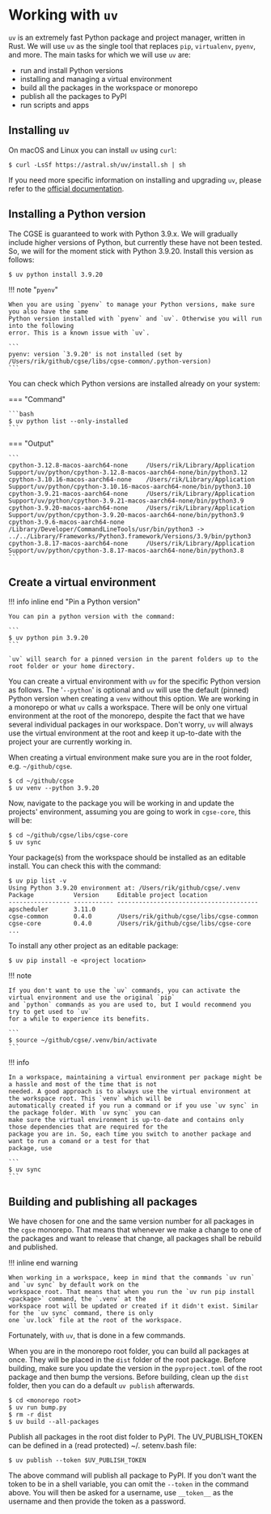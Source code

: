 
# Working with `uv`

`uv` is an extremely fast Python package and project manager, written in Rust. We will use `uv` as the single tool that replaces `pip`, `virtualenv`, `pyenv`, and more. The main tasks for which we will use `uv` are:

- run and install Python versions
- installing and managing a virtual environment
- build all the packages in the workspace or monorepo
- publish all the packages to PyPI
- run scripts and apps

## Installing `uv`

On macOS and Linux you can install `uv` using `curl`:

```shell
$ curl -LsSf https://astral.sh/uv/install.sh | sh
```

If you need more specific information on installing and upgrading `uv`, please refer to the [official documentation](https://docs.astral.sh/uv/getting-started/installation/).


## Installing a Python version

The CGSE is guaranteed to work with Python 3.9.x. We will gradually include higher versions of Python, but currently 
these have not been tested. So, we will for the moment stick with Python 3.9.20. Install this version as follows:

```shell
$ uv python install 3.9.20
```

!!! note "`pyenv`"

    When you are using `pyenv` to manage your Python versions, make sure you also have the same 
    Python version installed with `pyenv` and `uv`. Otherwise you will run into the following 
    error. This is a known issue with `uv`.

    ```
    pyenv: version `3.9.20' is not installed (set by /Users/rik/github/cgse/libs/cgse-common/.python-version)
    ```

You can check which Python versions are installed already on your system:

=== "Command"

    ```bash
    $ uv python list --only-installed
    ```

=== "Output"

    ```
    cpython-3.12.8-macos-aarch64-none     /Users/rik/Library/Application Support/uv/python/cpython-3.12.8-macos-aarch64-none/bin/python3.12
    cpython-3.10.16-macos-aarch64-none    /Users/rik/Library/Application Support/uv/python/cpython-3.10.16-macos-aarch64-none/bin/python3.10
    cpython-3.9.21-macos-aarch64-none     /Users/rik/Library/Application Support/uv/python/cpython-3.9.21-macos-aarch64-none/bin/python3.9
    cpython-3.9.20-macos-aarch64-none     /Users/rik/Library/Application Support/uv/python/cpython-3.9.20-macos-aarch64-none/bin/python3.9
    cpython-3.9.6-macos-aarch64-none      /Library/Developer/CommandLineTools/usr/bin/python3 -> ../../Library/Frameworks/Python3.framework/Versions/3.9/bin/python3
    cpython-3.8.17-macos-aarch64-none     /Users/rik/Library/Application Support/uv/python/cpython-3.8.17-macos-aarch64-none/bin/python3.8
    ```


## Create a virtual environment

!!! info inline end "Pin a Python version"

    You can pin a python version with the command:

    ```
    $ uv python pin 3.9.20
    ```

    `uv` will search for a pinned version in the parent folders up to the root folder or your home directory.


You can create a virtual environment with `uv` for the specific Python version as follows. The 
'`--python`' is optional  and `uv` will use the default (pinned) Python version when creating a 
`venv` without this option. We are working in a monorepo or what `uv` calls a workspace. There 
will be only one virtual environment at the root of the monorepo, despite the fact that we have 
several individual packages in our workspace. Don't worry, `uv` will always use the virtual 
environment at the root and keep it up-to-date with the project your are currently working in.

When creating a virtual environment make sure you are in the root folder, e.g. `~/github/cgse`.

```shell
$ cd ~/github/cgse
$ uv venv --python 3.9.20
```

Now, navigate to the package you will be working in and update the projects' environment, 
assuming you are going to work in `cgse-core`, this will be:

```shell
$ cd ~/github/cgse/libs/cgse-core
$ uv sync
```

Your package(s) from the workspace should be installed as an editable install. You can check 
this with the command:

```shell
$ uv pip list -v
Using Python 3.9.20 environment at: /Users/rik/github/cgse/.venv
Package           Version     Editable project location
----------------- ----------- ---------------------------------------
apscheduler       3.11.0
cgse-common       0.4.0       /Users/rik/github/cgse/libs/cgse-common
cgse-core         0.4.0       /Users/rik/github/cgse/libs/cgse-core
...
```

To install any other project as an editable package:

```shell
$ uv pip install -e <project location>
```

!!! note 

    If you don't want to use the `uv` commands, you can activate the virtual environment and use the original `pip` 
    and `python` commands as you are used to, but I would recommend you try to get used to `uv` 
    for a while to experience its benefits.

    ```
    $ source ~/github/cgse/.venv/bin/activate
    ```

!!! info

    In a workspace, maintaining a virtual environment per package might be a hassle and most of the time that is not 
    needed. A good approach is to always use the virtual environment at the workspace root. This `venv` which will be 
    automatically created if you run a command or if you use `uv sync` in the package folder. With `uv sync` you can 
    make sure the virtual environment is up-to-date and contains only those dependencies that are required for the 
    package you are in. So, each time you switch to another package and want to run a comand or a test for that 
    package, use 

    ```
    $ uv sync
    ```

## Building and publishing all packages

We have chosen for one and the same version number for all packages in the `cgse` monorepo. That means that whenever 
we make a change to one of the packages and want to release that change, all packages shall be rebuild and published.

!!! inline end warning

    When working in a workspace, keep in mind that the commands `uv run` and `uv sync` by default work on the 
    workspace root. That means that when you run the `uv run pip install <package>` command, the `.venv` at the 
    workspace root will be updated or created if it didn't exist. Similar for the `uv sync` command, there is only 
    one `uv.lock` file at the root of the workspace.  

Fortunately, with `uv`, that is done in a few commands.

When you are in the monorepo root folder, you can build all packages at once. They will be placed in the `dist` folder 
of the root package. Before building, make sure you update the version in the `pyproject.toml` of the root package 
and then bump the versions. Before building, clean up the `dist` folder, then you can do a default `uv publish` afterwards.

```shell
$ cd <monorepo root>
$ uv run bump.py
$ rm -r dist
$ uv build --all-packages
```

Publish all packages in the root dist folder to PyPI. The UV_PUBLISH_TOKEN can be defined in a (read protected) ~/.
setenv.bash file:

```shell
$ uv publish --token $UV_PUBLISH_TOKEN
```

The above command will publish all package to PyPI. If you don't want the token to be in a shell variable, you can 
omit the `--token` in the command above. You will then be asked for a username, use `__token__` as the username and 
then provide the token as a password.
